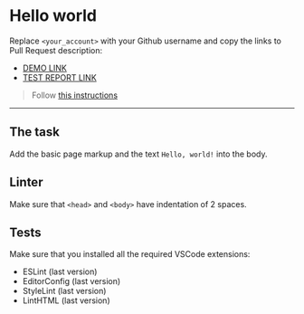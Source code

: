 # Hello world

Replace `<your_account>` with your Github username and copy the links to Pull Request description:
- [DEMO LINK](https://AnastasiiaHavrylenko.github.io/layout_hello-world/)
- [TEST REPORT LINK](https://AnastasiiaHavrylenko.github.io/layout_hello-world/report/html_report/)

> Follow [this instructions](https://mate-academy.github.io/layout_task-guideline/#how-to-solve-the-layout-tasks-on-github)
___

## The task

Add the basic page markup and the text `Hello, world!` into the body.

## Linter

Make sure that `<head>` and `<body>` have indentation of 2 spaces.

## Tests

Make sure that you installed all the required VSCode extensions:

- ESLint (last version)
- EditorConfig (last version)
- StyleLint (last version)
- LintHTML (last version)
